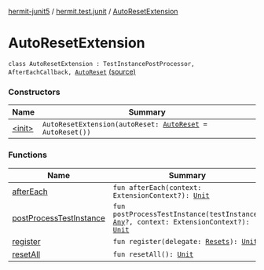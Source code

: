 [hermit-junit5](../../index.md) / [hermit.test.junit](../index.md) / [AutoResetExtension](./index.md)

# AutoResetExtension

`class AutoResetExtension : TestInstancePostProcessor, AfterEachCallback, `[`AutoReset`](../-auto-reset.md) [(source)](https://github.com/RBusarow/AutoReset/tree/master/hermit-junit5/src/main/kotlin/hermit/test/junit/AutoReset.kt#L37)

### Constructors

| Name | Summary |
|---|---|
| [&lt;init&gt;](-init-.md) | `AutoResetExtension(autoReset: `[`AutoReset`](../-auto-reset.md)` = AutoReset())` |

### Functions

| Name | Summary |
|---|---|
| [afterEach](after-each.md) | `fun afterEach(context: ExtensionContext?): `[`Unit`](https://kotlinlang.org/api/latest/jvm/stdlib/kotlin/-unit/index.html) |
| [postProcessTestInstance](post-process-test-instance.md) | `fun postProcessTestInstance(testInstance: `[`Any`](https://kotlinlang.org/api/latest/jvm/stdlib/kotlin/-any/index.html)`?, context: ExtensionContext?): `[`Unit`](https://kotlinlang.org/api/latest/jvm/stdlib/kotlin/-unit/index.html) |
| [register](register.md) | `fun register(delegate: `[`Resets`](https://rbusarow.github.io/Hermit/hermit-core/hermit.test/-resets/index.md)`): `[`Unit`](https://kotlinlang.org/api/latest/jvm/stdlib/kotlin/-unit/index.html) |
| [resetAll](reset-all.md) | `fun resetAll(): `[`Unit`](https://kotlinlang.org/api/latest/jvm/stdlib/kotlin/-unit/index.html) |
